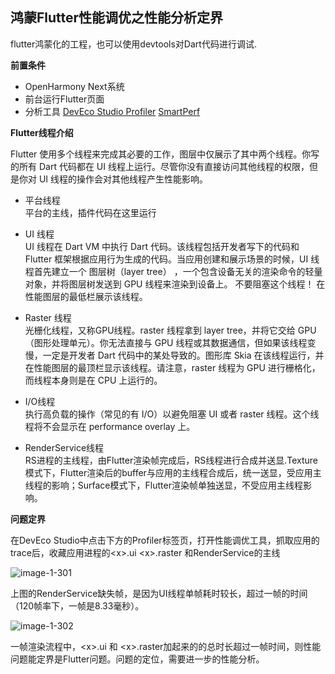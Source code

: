##  鸿蒙Flutter性能调优之性能分析定界

flutter鸿蒙化的工程，也可以使用devtools对Dart代码进行调试.

**前置条件**

- OpenHarmony Next系统
- 前台运行Flutter页面
- 分析工具
  [DevEco Studio Profiler](https://developer.huawei.com/consumer/cn/download/)
  [SmartPerf](https://gitee.com/openharmony-sig/smartperf)



**Flutter线程介绍**

Flutter 使用多个线程来完成其必要的工作，图层中仅展示了其中两个线程。你写的所有 Dart 代码都在 UI 线程上运行。尽管你没有直接访问其他线程的权限，但是你对 UI 线程的操作会对其他线程产生性能影响。

- 平台线程  
平台的主线，插件代码在这里运行  

- UI 线程  
UI 线程在 Dart VM 中执行 Dart 代码。该线程包括开发者写下的代码和 Flutter 框架根据应用行为生成的代码。当应用创建和展示场景的时候，UI 线程首先建立一个 图层树（layer tree） ，一个包含设备无关的渲染命令的轻量对象，并将图层树发送到 GPU 线程来渲染到设备上。 不要阻塞这个线程！ 在性能图层的最低栏展示该线程。

- Raster 线程  
光栅化线程，又称GPU线程。raster 线程拿到 layer tree，并将它交给 GPU（图形处理单元）。你无法直接与 GPU 线程或其数据通信，但如果该线程变慢，一定是开发者 Dart 代码中的某处导致的。图形库 Skia 在该线程运行，并在性能图层的最顶栏显示该线程。请注意，raster 线程为 GPU 进行栅格化，而线程本身则是在 CPU 上运行的。

- I/O线程  
执行高负载的操作（常见的有 I/O）以避免阻塞 UI 或者 raster 线程。这个线程将不会显示在 performance overlay 上。

- RenderService线程  
RS进程的主线程，由Flutter渲染帧完成后，RS线程进行合成并送显.Texture模式下，Flutter渲染后的buffer与应用的主线程合成后，统一送显，受应用主线程的影响；Surface模式下，Flutter渲染帧单独送显，不受应用主线程影响。





**问题定界**

在DevEco Studio中点击下方的Profiler标签页，打开性能调优工具，抓取应用的trace后，收藏应用进程的&lt;x>.ui &lt;x>.raster 和RenderService的主线


![image-1-301](https://p.ipic.vip/dh0ed2.png)


上图的RenderService缺失帧，是因为UI线程单帧耗时较长，超过一帧的时间（120帧率下，一帧是8.33毫秒）。

![image-1-302](https://p.ipic.vip/pmgebf.png)


一帧渲染流程中，&lt;x>.ui 和 &lt;x>.raster加起来的的总时长超过一帧时间，则性能问题能定界是Flutter问题。问题的定位，需要进一步的性能分析。